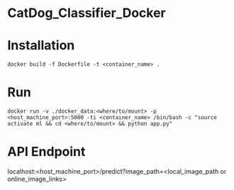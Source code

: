 # CatDog_Classifier_Docker
# Installation
```
docker build -f Dockerfile -t <container_name> .
```
# Run
```
docker run -v ./docker_data:<where/to/mount> -p <host_machine_port>:5000 -ti <container_name> /bin/bash -c "source activate ml && cd <where/to/mount> && python app.py"
```
# API Endpoint
localhost:<host_machine_port>/predict?image_path=<local_image_path or online_image_links>
